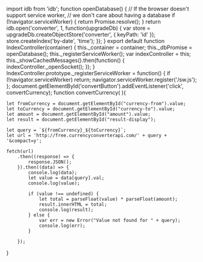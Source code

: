 
import idb from 'idb';
function openDatabase() {
  // If the browser doesn't support service worker,
  // we don't care about having a database
  if (!navigator.serviceWorker) {
    return Promise.resolve();
  }
   return idb.open('converter', 1, function(upgradeDb) {
    var store = upgradeDb.createObjectStore('converter', {
      keyPath: 'id'
    });
    store.createIndex('by-date', 'time');
  });
}
export default function IndexController(container) {
  this._container = container;
  this._dbPromise = openDatabase();
  this._registerServiceWorker();
  var indexController = this;
  this._showCachedMessages().then(function() {
    indexController._openSocket();
  });
}
IndexController.prototype._registerServiceWorker = function() {
  if (!navigator.serviceWorker) return;
  navigator.serviceWorker.register('/sw.js');
    };
document.getElementById('convertButton').addEventListener('click', convertCurrency);
function convertCurrency( ){

    let fromCurrency = document.getElementById("currency-from").value;
    let toCurrency = document.getElementById("currency-to").value;
    let amount = document.getElementById("amount").value;
    let result = document.getElementById("result-display");

    let query = `${fromCurrency}_${toCurrency}`;
    let url = 'http://free.currencyconverterapi.com/' + query + '&compact=y';

    fetch(url)
        .then((response) => {
            response.JSON();
        }).then((data) => {
            console.log(data);
            let value = data[query].val;
            console.log(value);

            if (value !== undefined) {
                let total = parseFloat(value) * parseFloat(amount);
                result.innerHTML = total;
                console.log(result);
            } else {
                var err = new Error("Value not found for " + query);
                console.log(err);
            }

        });
}


